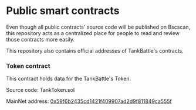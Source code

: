 # Public smart contracts
Even though all public contracts' source code will be published on Bscscan, this repository acts as a centralized place for people to read and review those contracts more easily.

This repository also contains official addresses of TankBattle's contracts.

### Token contract
This contract holds data for the TankBattle's Token.

Source code: TankToken.sol

MainNet address: [0x59f6b2435cd1421f409907ad2d9f811849ca555f](https://bscscan.com/token/0x59f6b2435cd1421f409907ad2d9f811849ca555f)

